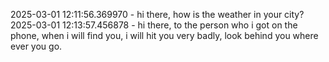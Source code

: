 2025-03-01 12:11:56.369970 - hi there, how is the weather in your city?2025-03-01 12:13:57.456878 - hi there, to the person who i got on the phone, when i will find you, i will hit you very badly, look behind you where ever you go.